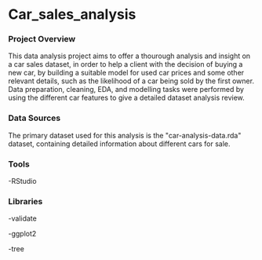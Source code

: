 # Car_sales_analysis

### Project Overview

This data analysis project aims to offer a thourough analysis and insight on a car sales dataset, in order to help a client with the decision of buying a new car, by building a suitable model for used car prices
and some other relevant details, such as the likelihood of a car being sold by the first owner. Data preparation, cleaning, EDA, and modelling tasks were performed by using the different car features to give a detailed dataset analysis review.

### Data Sources

The primary dataset used for this analysis is the "car-analysis-data.rda" dataset, containing detailed information about different cars for sale.

### Tools
-RStudio

### Libraries
-validate

-ggplot2

-tree
